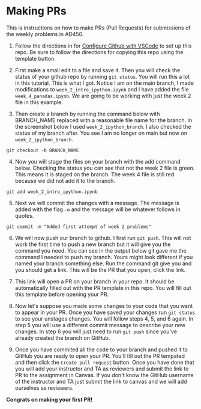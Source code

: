 # Making PRs

This is instructions on how to make PRs (Pull Requests) for submissions of the weekly problems in AD450. 

1. Follow the directions in for [Configure Github with VSCode](https://canvas.seattlecolleges.edu/courses/30109/pages/python-vscode-and-github-setup) to set up this repo. Be sure to follow the directions for copying this repo using the template button. 

2. First make a small edit to a file and save it. Then you will check the status of your github repo by running `git status`. You will run this a lot in this tutorial. This is what I got. Notice I am on the main branch, I made modifications to `week_2_intro_ipython.ipynb` and I have added the file `week_4_panadas.ipynb`. We are going to be working with just the week 2 file in this example.


3. Then create a branch by running the command below with BRANCH_NAME replaced with a reasonable file name for the branch. In the screenshot below I used `week_2_ipython_branch`. I also checked the status of my branch after. You see I am no longer on main but now on `week_2_ipython_branch`.
```
git checkout -b BRANCH_NAME
```

4. Now you will stage the files on your branch with the add command below. Checking the status you can see that not the week 2 file is green. This means it is staged on the branch. The week 4 file is still red because we did not add it to the branch.

```
git add week_2_intro_ipython.ipynb
```

5. Next we will commit the changes with a message. The message is added with the flag `-m` and the message will be whatever follows in quotes.
```
git commit -m "Added first attempt of week 2 problems"
```

6. We will now push our branch to github. I first run `git push`. This will not work the first time to push a new branch but it will give you the command you need. You can see in the output below git gave me the command I needed to push my branch. Yours might look different if you named your branch something else. Run the command git give you and you should get a link. This will be the PR that you open, click the link.

7. This link will open a PR on your branch in your repo. It should be automatically filled out with the PR template in this repo. You will fill out this template before opening your PR.

8. Now let's suppose you made some changes to your code that you want to appear in your PR. Once you have saved your changes run `git status` to see your unstages changes. You will follow steps 4, 5, and 6 again. In step 5 you will use a different commit message to describe your new changes. In step 6 you will just need to run `git push` since you've already created the branch on GitHub.

9. Once you have commited all the code to your branch and pushed it to GitHub you are ready to open your PR. You'll fill out the PR tempated and then click the `Create pull request` button. Once you have done that you will add your instructor and TA as reviewers and submit the link to PR to the assignment in Canvas. If you don't know the GitHub username of the instructor and TA just submit the link to canvas and we will add ourselves as reviewers.

**Congrats on making your first PR!**